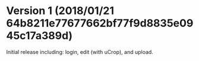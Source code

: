 
# Version 1 (2018/01/21 64b8211e77677662bf77f9d8835e0945c17a389d)

Initial release including: login, edit (with uCrop), and upload.
